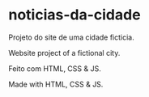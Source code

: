 # noticias-da-cidade

Projeto do site de uma cidade ficticia.

Website project of a fictional city.

Feito com HTML, CSS & JS.

Made with HTML, CSS & JS.


